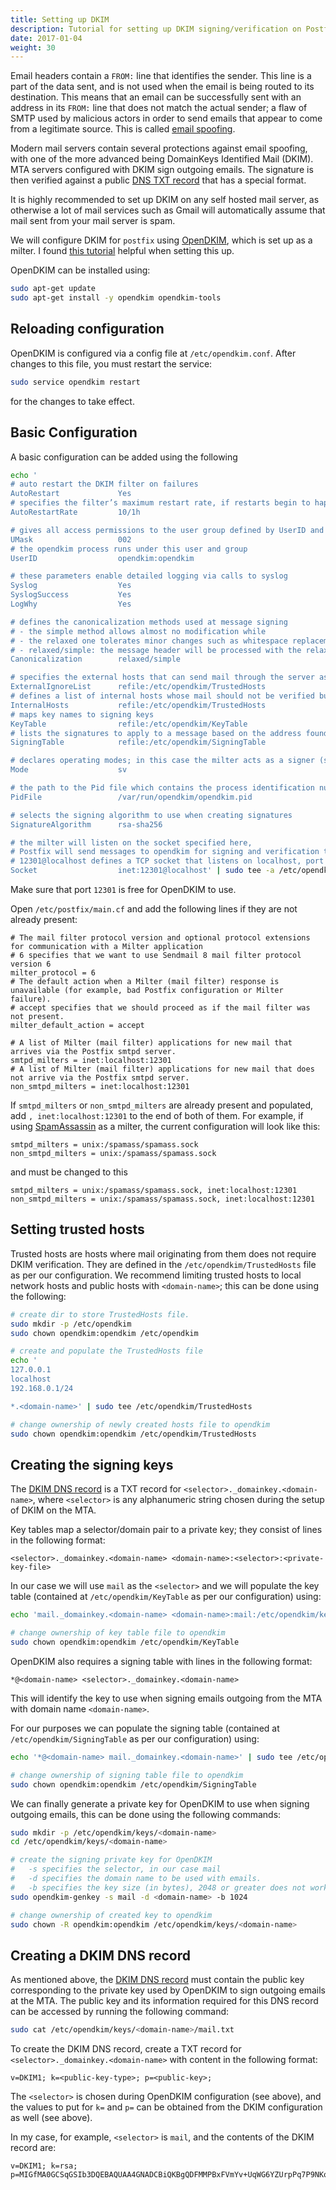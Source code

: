 ```yaml
---
title: Setting up DKIM
description: Tutorial for setting up DKIM signing/verification on Postfix using OpenDKIM
date: 2017-01-04
weight: 30
---
```


Email headers contain a `FROM:` line that identifies the sender. This line is a part of the data sent, and is not used when the email is being routed to its destination. This means that an email can be successfully sent with an address in its `FROM:` line that does not match the actual sender; a flaw of SMTP used by malicious actors in order to send emails that appear to come from a legitimate source. This is called [email spoofing](https://www.cloudflare.com/learning/email-security/what-is-email-spoofing/).

Modern mail servers contain several protections against email spoofing, with one of the more advanced being DomainKeys Identified Mail (DKIM). MTA servers configured with DKIM sign outgoing emails. The signature is then verified against a public [DNS TXT record](https://www.cloudflare.com/learning/dns/dns-records/dns-dkim-record/) that has a special format.

It is highly recommended to set up DKIM on any self hosted mail server, as otherwise a lot of mail services such as Gmail will automatically assume that mail sent from your mail server is spam.

We will configure DKIM for `postfix` using [OpenDKIM](http://www.opendkim.org), which is set up as a milter. I found [this tutorial](https://www.digitalocean.com/community/tutorials/how-to-install-and-configure-dkim-with-postfix-on-debian-wheezy) helpful when setting this up.

OpenDKIM can be installed using:
``` bash
sudo apt-get update
sudo apt-get install -y opendkim opendkim-tools
```

## Reloading configuration

OpenDKIM is configured via a config file at `/etc/opendkim.conf`. After changes to this file, you must restart the service:
``` bash
sudo service opendkim restart
```
for the changes to take effect.

## Basic Configuration

A basic configuration can be added using the following
``` bash
echo '
# auto restart the DKIM filter on failures
AutoRestart             Yes
# specifies the filter’s maximum restart rate, if restarts begin to happen faster than this rate, the filter will terminate; 10/1h - 10 restarts/hour are allowed at most
AutoRestartRate         10/1h

# gives all access permissions to the user group defined by UserID and allows other users to read and execute files
UMask                   002
# the opendkim process runs under this user and group
UserID                  opendkim:opendkim

# these parameters enable detailed logging via calls to syslog
Syslog                  Yes
SyslogSuccess           Yes
LogWhy                  Yes

# defines the canonicalization methods used at message signing
# - the simple method allows almost no modification while 
# - the relaxed one tolerates minor changes such as whitespace replacement; 
# - relaxed/simple: the message header will be processed with the relaxed algorithm and the body with the simple one
Canonicalization        relaxed/simple

# specifies the external hosts that can send mail through the server as one of the signing domains without credentials
ExternalIgnoreList      refile:/etc/opendkim/TrustedHosts
# defines a list of internal hosts whose mail should not be verified but signed instead
InternalHosts           refile:/etc/opendkim/TrustedHosts
# maps key names to signing keys
KeyTable                refile:/etc/opendkim/KeyTable
# lists the signatures to apply to a message based on the address found in the From: header field
SigningTable            refile:/etc/opendkim/SigningTable

# declares operating modes; in this case the milter acts as a signer (s) and a verifier (v)
Mode                    sv

# the path to the Pid file which contains the process identification number
PidFile                 /var/run/opendkim/opendkim.pid

# selects the signing algorithm to use when creating signatures
SignatureAlgorithm      rsa-sha256

# the milter will listen on the socket specified here, 
# Postfix will send messages to opendkim for signing and verification through this socket;
# 12301@localhost defines a TCP socket that listens on localhost, port 12301
Socket                  inet:12301@localhost' | sudo tee -a /etc/opendkim.conf
```

Make sure that port `12301` is free for OpenDKIM to use.

Open `/etc/postfix/main.cf` and add the following lines if they are not already present:
``` text
# The mail filter protocol version and optional protocol extensions for communication with a Milter application
# 6 specifies that we want to use Sendmail 8 mail filter protocol version 6
milter_protocol = 6
# The default action when a Milter (mail filter) response is unavailable (for example, bad Postfix configuration or Milter failure).
# accept specifies that we should proceed as if the mail filter was not present.
milter_default_action = accept

# A list of Milter (mail filter) applications for new mail that arrives via the Postfix smtpd server.
smtpd_milters = inet:localhost:12301
# A list of Milter (mail filter) applications for new mail that does not arrive via the Postfix smtpd server.
non_smtpd_milters = inet:localhost:12301
```

If `smtpd_milters` or `non_smtpd_milters` are already present and populated, add `, inet:localhost:12301` to the end of both of them. For example, if using [SpamAssassin](/docs/tutorials/email/spam) as a milter, the current configuration will look like this:
``` text
smtpd_milters = unix:/spamass/spamass.sock
non_smtpd_milters = unix:/spamass/spamass.sock
```
and must be changed to this
``` text
smtpd_milters = unix:/spamass/spamass.sock, inet:localhost:12301
non_smtpd_milters = unix:/spamass/spamass.sock, inet:localhost:12301
```

## Setting trusted hosts

Trusted hosts are hosts where mail originating from them does not require DKIM verification. They are defined in the `/etc/opendkim/TrustedHosts` file as per our configuration. We recommend limiting trusted hosts to local network hosts and public hosts with `<domain-name>`; this can be done using the following:
``` bash
# create dir to store TrustedHosts file.
sudo mkdir -p /etc/opendkim
sudo chown opendkim:opendkim /etc/opendkim

# create and populate the TrustedHosts file
echo '
127.0.0.1
localhost
192.168.0.1/24

*.<domain-name>' | sudo tee /etc/opendkim/TrustedHosts

# change ownership of newly created hosts file to opendkim
sudo chown opendkim:opendkim /etc/opendkim/TrustedHosts
```

## Creating the signing keys

The [DKIM DNS record](https://www.cloudflare.com/learning/dns/dns-records/dns-dkim-record/) is a TXT record for `<selector>._domainkey.<domain-name>`, where `<selector>` is any alphanumeric string chosen during the setup of DKIM on the MTA.

Key tables map a selector/domain pair to a private key; they consist of lines in the following format:
``` text
<selector>._domainkey.<domain-name> <domain-name>:<selector>:<private-key-file>
```

In our case we will use `mail` as the `<selector>` and we will populate the key table (contained at `/etc/opendkim/KeyTable` as per our configuration) using:
``` bash
echo 'mail._domainkey.<domain-name> <domain-name>:mail:/etc/opendkim/keys/<domain-name>/mail.private' | sudo tee /etc/opendkim/KeyTable

# change ownership of key table file to opendkim
sudo chown opendkim:opendkim /etc/opendkim/KeyTable
```

OpenDKIM also requires a signing table with lines in the following format:
``` text
*@<domain-name> <selector>._domainkey.<domain-name>
```

This will identify the key to use when signing emails outgoing from the MTA with domain name `<domain-name>`.

For our purposes we can populate the signing table (contained at `/etc/opendkim/SigningTable` as per our configuration) using:
``` bash
echo '*@<domain-name> mail._domainkey.<domain-name>' | sudo tee /etc/opendkim/SigningTable

# change ownership of signing table file to opendkim
sudo chown opendkim:opendkim /etc/opendkim/SigningTable
```

We can finally generate a private key for OpenDKIM to use when signing outgoing emails, this can be done using the following commands:
``` bash
sudo mkdir -p /etc/opendkim/keys/<domain-name>
cd /etc/opendkim/keys/<domain-name>

# create the signing private key for OpenDKIM
#   -s specifies the selector, in our case mail
#   -d specifies the domain name to be used with emails.
#   -b specifies the key size (in bytes), 2048 or greater does not work with Gmail in my experience.
sudo opendkim-genkey -s mail -d <domain-name> -b 1024

# change ownership of created key to opendkim
sudo chown -R opendkim:opendkim /etc/opendkim/keys/<domain-name>
```

## Creating a DKIM DNS record

As mentioned above, the [DKIM DNS record](https://www.cloudflare.com/learning/dns/dns-records/dns-dkim-record/) must contain the public key corresponding to the private key used by OpenDKIM to sign outgoing emails at the MTA. The public key and its information required for this DNS record can be accessed by running the following command:
``` bash
sudo cat /etc/opendkim/keys/<domain-name>/mail.txt
```

To create the DKIM DNS record, create a TXT record for `<selector>._domainkey.<domain-name>` with content in the following format:
``` text
v=DKIM1; k=<public-key-type>; p=<public-key>;
```
The `<selector>` is chosen during OpenDKIM configuration (see above), and the values to put for `k=` and `p=` can be obtained from the DKIM configuration as well (see above).

In my case, for example, `<selector>` is `mail`, and the contents of the DKIM record are:
``` text
v=DKIM1; k=rsa; p=MIGfMA0GCSqGSIb3DQEBAQUAA4GNADCBiQKBgQDFMMPBxFVmYv+UqWG6YZUrpPq7P9NKovp6jw1m8rp/QQTFV5Ar8seCarbP7Rl7Q3UjIpO5JisKyfp9RjzkEZ8fnGpyZhOhzN9D4X5wf3ug37RbS4j8XF1zYx1m1POrtGHKiSa0BKBFSX15REs3RnkaiIRHNFmj+XIwTId5MyIOoQIDAQAB;
```
